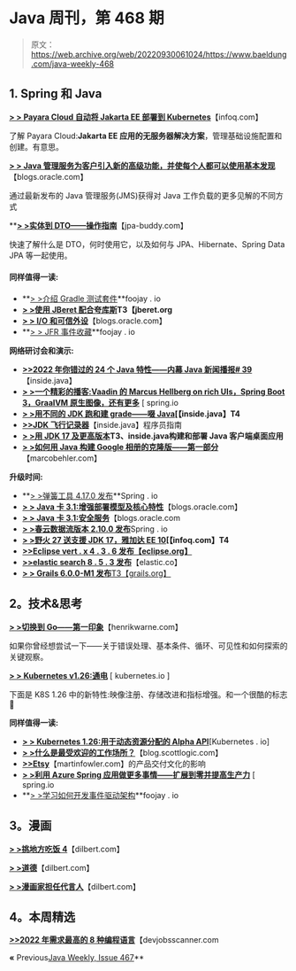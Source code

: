 # Java 周刊，第 468 期

> 原文：<https://web.archive.org/web/20220930061024/https://www.baeldung.com/java-weekly-468>

## 1. **Spring 和 Java**

**[> > Payara Cloud 自动将 Jakarta EE 部署到 Kubernetes](https://web.archive.org/web/20221218213009/https://www.infoq.com/news/2022/12/payara-cloud/?utm_campaign=infoq_content&utm_source=infoq&utm_medium=feed&utm_term=Java)**【infoq.com】

了解 Payara Cloud:**Jakarta EE 应用的无服务器解决方案**，管理基础设施配置和创建。有意思。

[**> > Java 管理服务为客户引入新的高级功能，并使每个人都可以使用基本发现**](https://web.archive.org/web/20221218213009/https://blogs.oracle.com/java/post/jms-new-advanced-features-free-basic)【blogs.oracle.com】

通过最新发布的 Java 管理服务(JMS)获得对 Java 工作负载的更多见解的不同方式

 **[**> >实体到 DTO——操作指南**](https://web.archive.org/web/20221218213009/https://www.jpa-buddy.com/blog/entity-to-dto-how-to/)【jpa-buddy.com】

快速了解什么是 DTO，何时使用它，以及如何与 JPA、Hibernate、Spring Data JPA 等一起使用。

#### 同样值得一读:

*   **[> >介绍 Gradle 测试套件](https://web.archive.org/web/20221218213009/https://foojay.io/today/introducing-gradle-test-suites/)**foojay . io
*   **[> >使用 JBeret 配合夸库斯](https://web.archive.org/web/20221218213009/http://jberet.org/jberet-quarkus/)T3【jberet.org**
*   **[> > I/O 和可信外设](https://web.archive.org/web/20221218213009/https://blogs.oracle.com/java/post/io-and-trusted-peripherals)**【blogs.oracle.com】
*   **[> > JFR 事件收藏](https://web.archive.org/web/20221218213009/https://foojay.io/today/jfr-event-collection/)**foojay . io

**网络研讨会和演示:**

*   **[>>2022 年你错过的 24 个 Java 特性——内幕 Java 新闻播报# 39](https://web.archive.org/web/20221218213009/https://inside.java/2022/12/15/newscast-39/)**【inside.java】
*   **[> >一个精彩的播客:Vaadin 的 Marcus Hellberg on rich UIs，Spring Boot 3，GraalVM 原生图像，还有更多](https://web.archive.org/web/20221218213009/https://spring.io/blog/2022/12/08/a-bootiful-podcast-vaadin-s-marcus-hellberg-on-rich-uis-spring-boot-3-graalvm-native-images-and-more)** [ spring.io
*   **[> >用不同的 JDK 跑和建 grade——啜 Java](https://web.archive.org/web/20221218213009/https://inside.java/2022/12/12/sip073/)[【inside.java】T4**
*   **[>>JDK 飞行记录器](https://web.archive.org/web/20221218213009/https://inside.java/2022/12/12/jfr-programmer-guide/)**【inside.java】程序员指南
*   **[> >用 JDK 17 及更高版本](https://web.archive.org/web/20221218213009/https://inside.java/2022/12/08/building-java-desktop-app/)T3、inside.java构建和部署 Java 客户端桌面应用**
*   [**> >如何用 Java 构建 Google 相册的克隆版——第一部分**](https://web.archive.org/web/20221218213009/https://www.youtube.com/watch?v=eUPejYY1B3U)【marcobehler.com】

**升级时间:**

*   **[> >弹簧工具 4.17.0 发布](https://web.archive.org/web/20221218213009/https://spring.io/blog/2022/12/07/spring-tools-4-17-0-released)**Spring . io
*   **[> > Java 卡 3.1:增强部署模型及核心特性](https://web.archive.org/web/20221218213009/https://blogs.oracle.com/java/post/java-card-31-enhanced-deployment-model-and-core-features)**【blogs.oracle.com】
*   **[> > Java 卡 3.1:安全服务](https://web.archive.org/web/20221218213009/https://blogs.oracle.com/java/post/java-card-31-security-services)**【blogs.oracle.com
*   [**> >春云数据流版本 2.10.0 发布**](https://web.archive.org/web/20221218213009/https://spring.io/blog/2022/12/12/spring-cloud-data-flow-version-2-10-0-released)Spring . io
*   **[> >野火 27 送支援 JDK 17，雅加达 EE 10](https://web.archive.org/web/20221218213009/https://www.infoq.com/news/2022/12/wildfly-delivers-support-jdk-17/?utm_campaign=infoq_content&utm_source=infoq&utm_medium=feed&utm_term=Java)[【infoq.com】T4**
*   [**>>Eclipse vert . x 4 . 3 . 6 发布【eclipse.org】**](https://web.archive.org/web/20221218213009/https://github.com/eclipse-vertx/vert.x/releases/tag/4.3.6)
*   [**>>elastic search 8 . 5 . 3 发布**](https://web.archive.org/web/20221218213009/https://github.com/elastic/elasticsearch/releases/tag/v8.5.3)【elastic.co】
*   [**> > Grails 6.0.0-M1 发布**T3【grails.org】](https://web.archive.org/web/20221218213009/https://github.com/grails/grails-core/releases/tag/v6.0.0-M1)

## 2。技术&思考

[**> >切换到 Go——第一印象**](https://web.archive.org/web/20221218213009/https://henrikwarne.com/2022/12/11/switching-to-go-first-impressions/)【henrikwarne.com】

如果你曾经想尝试一下——关于错误处理、基本条件、循环、可见性和如何探索的关键观察。

**[> > Kubernetes v1.26:通电](https://web.archive.org/web/20221218213009/https://kubernetes.io/blog/2022/12/09/kubernetes-v1-26-release/)** [ kubernetes.io ]

下面是 K8S 1.26 中的新特性:映像注册、存储改进和指标增强。和一个很酷的标志🙂

**同样值得一读:**

*   **[> > Kubernetes 1.26:用于动态资源分配的 Alpha API](https://web.archive.org/web/20221218213009/https://kubernetes.io/blog/2022/12/15/dynamic-resource-allocation/)**[Kubernetes . io]
*   **[> >什么是最受欢迎的工作场所？](https://web.archive.org/web/20221218213009/https://blog.scottlogic.com/2022/12/12/what-makes-for-a-most-loved-workplace.html)**【blog.scottlogic.com】
*   **[>>Etsy](https://web.archive.org/web/20221218213009/https://martinfowler.com/articles/bottlenecks-of-scaleups/etsy-product-delivery-culture.html#BlueprintForProductDelivery)**【martinfowler.com】的产品交付文化的影响
*   **[> >利用 Azure Spring 应用做更多事情——扩展到零并提高生产力](https://web.archive.org/web/20221218213009/https://spring.io/blog/2022/12/07/do-more-with-azure-spring-apps-scale-to-zero-and-enhance-productivity)** [ spring.io
*   **[> >学习如何开发事件驱动架构](https://web.archive.org/web/20221218213009/https://foojay.io/today/learn-how-to-develop-event-driven-architectures/)**foojay . io

## 3。漫画

[**> >挑地方吃饭 4**](https://web.archive.org/web/20221218213009/https://dilbert.com/strip/2022-12-15)【dilbert.com】

[**> >道德**](https://web.archive.org/web/20221218213009/https://dilbert.com/strip/2022-12-11)【dilbert.com】

[**> >漫画家担任代言人**](https://web.archive.org/web/20221218213009/https://dilbert.com/strip/2022-12-10)【dilbert.com】

## 4。本周精选

[**>>2022 年需求最高的 8 种编程语言**](https://web.archive.org/web/20221218213009/https://www.devjobsscanner.com/blog/top-8-most-demanded-languages-in-2022/)【devjobsscanner.com

**«** Previous[Java Weekly, Issue 467](/web/20221218213009/https://www.baeldung.com/java-weekly-467)**